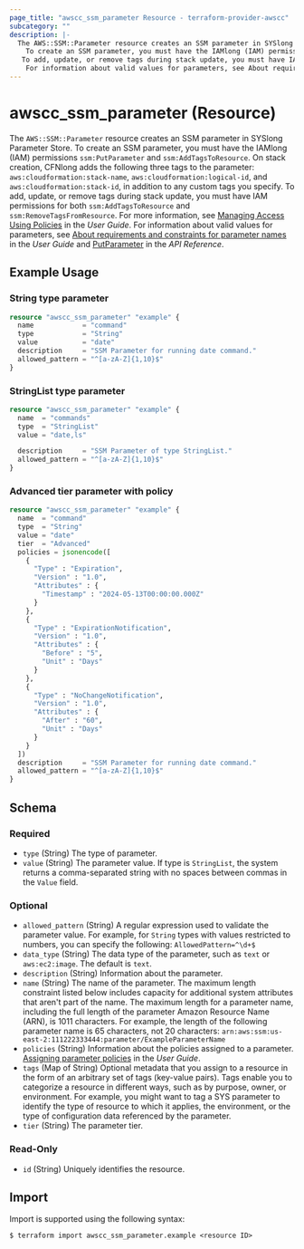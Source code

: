 ```yaml
---
page_title: "awscc_ssm_parameter Resource - terraform-provider-awscc"
subcategory: ""
description: |-
  The AWS::SSM::Parameter resource creates an SSM parameter in SYSlong Parameter Store.
    To create an SSM parameter, you must have the IAMlong (IAM) permissions ssm:PutParameter and ssm:AddTagsToResource. On stack creation, CFNlong adds the following three tags to the parameter: aws:cloudformation:stack-name, aws:cloudformation:logical-id, and aws:cloudformation:stack-id, in addition to any custom tags you specify.
   To add, update, or remove tags during stack update, you must have IAM permissions for both ssm:AddTagsToResource and ssm:RemoveTagsFromResource. For more information, see Managing Access Using Policies https://docs.aws.amazon.com/systems-manager/latest/userguide/security-iam.html#security_iam_access-manage in the User Guide.
    For information about valid values for parameters, see About requirements and constraints for parameter names https://docs.aws.amazon.com/systems-manager/latest/userguide/sysman-paramstore-su-create.html#sysman-parameter-name-constraints in the User Guide and PutParameter https://docs.aws.amazon.com/systems-manager/latest/APIReference/API_PutParameter.html in the API Reference.
---
```


# awscc_ssm_parameter (Resource)

The ``AWS::SSM::Parameter`` resource creates an SSM parameter in SYSlong Parameter Store.
  To create an SSM parameter, you must have the IAMlong (IAM) permissions ``ssm:PutParameter`` and ``ssm:AddTagsToResource``. On stack creation, CFNlong adds the following three tags to the parameter: ``aws:cloudformation:stack-name``, ``aws:cloudformation:logical-id``, and ``aws:cloudformation:stack-id``, in addition to any custom tags you specify.
 To add, update, or remove tags during stack update, you must have IAM permissions for both ``ssm:AddTagsToResource`` and ``ssm:RemoveTagsFromResource``. For more information, see [Managing Access Using Policies](https://docs.aws.amazon.com/systems-manager/latest/userguide/security-iam.html#security_iam_access-manage) in the *User Guide*.
  For information about valid values for parameters, see [About requirements and constraints for parameter names](https://docs.aws.amazon.com/systems-manager/latest/userguide/sysman-paramstore-su-create.html#sysman-parameter-name-constraints) in the *User Guide* and [PutParameter](https://docs.aws.amazon.com/systems-manager/latest/APIReference/API_PutParameter.html) in the *API Reference*.

## Example Usage

### String type parameter

```terraform
resource "awscc_ssm_parameter" "example" {
  name            = "command"
  type            = "String"
  value           = "date"
  description     = "SSM Parameter for running date command."
  allowed_pattern = "^[a-zA-Z]{1,10}$"
}
```

### StringList type parameter

```terraform
resource "awscc_ssm_parameter" "example" {
  name  = "commands"
  type  = "StringList"
  value = "date,ls"

  description     = "SSM Parameter of type StringList."
  allowed_pattern = "^[a-zA-Z]{1,10}$"
}
```

### Advanced tier parameter with policy

```terraform
resource "awscc_ssm_parameter" "example" {
  name  = "command"
  type  = "String"
  value = "date"
  tier  = "Advanced"
  policies = jsonencode([
    {
      "Type" : "Expiration",
      "Version" : "1.0",
      "Attributes" : {
        "Timestamp" : "2024-05-13T00:00:00.000Z"
      }
    },
    {
      "Type" : "ExpirationNotification",
      "Version" : "1.0",
      "Attributes" : {
        "Before" : "5",
        "Unit" : "Days"
      }
    },
    {
      "Type" : "NoChangeNotification",
      "Version" : "1.0",
      "Attributes" : {
        "After" : "60",
        "Unit" : "Days"
      }
    }
  ])
  description     = "SSM Parameter for running date command."
  allowed_pattern = "^[a-zA-Z]{1,10}$"
}
```

<!-- schema generated by tfplugindocs -->
## Schema

### Required

- `type` (String) The type of parameter.
- `value` (String) The parameter value.
  If type is ``StringList``, the system returns a comma-separated string with no spaces between commas in the ``Value`` field.

### Optional

- `allowed_pattern` (String) A regular expression used to validate the parameter value. For example, for ``String`` types with values restricted to numbers, you can specify the following: ``AllowedPattern=^\d+$``
- `data_type` (String) The data type of the parameter, such as ``text`` or ``aws:ec2:image``. The default is ``text``.
- `description` (String) Information about the parameter.
- `name` (String) The name of the parameter.
  The maximum length constraint listed below includes capacity for additional system attributes that aren't part of the name. The maximum length for a parameter name, including the full length of the parameter Amazon Resource Name (ARN), is 1011 characters. For example, the length of the following parameter name is 65 characters, not 20 characters: ``arn:aws:ssm:us-east-2:111222333444:parameter/ExampleParameterName``
- `policies` (String) Information about the policies assigned to a parameter.
  [Assigning parameter policies](https://docs.aws.amazon.com/systems-manager/latest/userguide/parameter-store-policies.html) in the *User Guide*.
- `tags` (Map of String) Optional metadata that you assign to a resource in the form of an arbitrary set of tags (key-value pairs). Tags enable you to categorize a resource in different ways, such as by purpose, owner, or environment. For example, you might want to tag a SYS parameter to identify the type of resource to which it applies, the environment, or the type of configuration data referenced by the parameter.
- `tier` (String) The parameter tier.

### Read-Only

- `id` (String) Uniquely identifies the resource.

## Import

Import is supported using the following syntax:

```shell
$ terraform import awscc_ssm_parameter.example <resource ID>
```
